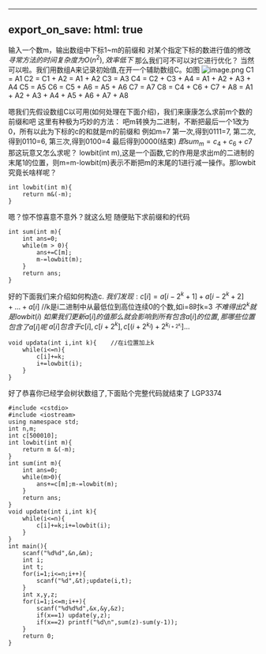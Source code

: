 
---
export_on_save:
 html: true
---

输入一个数m，输出数组中下标1~m的前缀和
对某个指定下标的数进行值的修改
$寻常方法的时间复杂度为O(n^2),效率低下$
那么我们可不可以对它进行优化？
当然可以啦。我们用数组A来记录初始值,在开一个辅助数组C。如图
![image.png](https://i.loli.net/2020/07/14/HphbesYfUCy9mVW.png)
C1 = A1
C2 = C1 + A2 = A1 + A2
C3 = A3
C4 = C2 + C3 + A4 = A1 + A2 + A3 + A4
C5 = A5
C6 = C5 + A6 = A5 + A6
C7 = A7
C8 = C4 + C6 + C7 + A8 = A1 + A2 + A3 + A4 + A5 + A6 + A7 + A8

嗯我们先假设数组C以可用(如何处理在下面介绍)，我们来康康怎么求前m个数的前缀和吧
这里有种极为巧妙的方法：
吧m转换为二进制，不断把最后一个1改为0，所有以此为下标的c的和就是m的前缀和
例如m=7 
第一次,得到0111=7,
第二次,得到0110=6,
第三次,得到0100=4
最后得到0000(结束)
$即sum_m=c_4+c_6+c7$
那这玩意又怎么求呢？
lowbit(int m),这是一个函数,它的作用是求出m的二进制的末尾1的位置，则m=m-lowbit(m)表示不断把m的末尾的1进行减一操作。那lowbit究竟长啥样呢？
```
int lowbit(int m){
    return m&(-m);
}
```
嗯？惊不惊喜意不意外？就这么短
随便贴下求前缀和的代码
```
int sum(int m){
    int ans=0;
    while(m > 0){
        ans+=C[m];
        m-=lowbit(m);
    }
    return ans;
}
```
好的下面我们来介绍如何构造c.
$我们发现:c[i]=a[i-2^k+1]+a[i-2^k+2]+...+a[i]$
//k是i二进制中从最低位到高位连续0的个数,如i=8时k=3
$不难得出2^k就是lowbit(i)$
$如果我们更新a[i]的值那么就会影响到所有包含a[i]的位置,那哪些位置包含了a[i]呢$
$a[i]包含于c[i],c[i+2^k],c[(i+2^{k_i})+2^{k_{i+2^{k_i}}}]...$
```
void updata(int i,int k){    //在i位置加上k
    while(i<=n){
        c[i]+=k;
        i+=lowbit(i);
    }
}
```
好了恭喜你已经学会树状数组了,下面贴个完整代码就结束了
LGP3374
```
#include <cstdio>
#include <iostream>
using namespace std;
int n,m;
int c[500010];
int lowbit(int m){
    return m &(-m);
}
int sum(int m){
    int ans=0;
    while(m>0){
        ans+=c[m];m-=lowbit(m);
    }
    return ans;
}
void update(int i,int k){
    while(i<=n){
        c[i]+=k;i+=lowbit(i);
    }
}
int main(){
    scanf("%d%d",&n,&m);
    int i;
    int t;
    for(i=1;i<=n;i++){
        scanf("%d",&t);update(i,t);
    }
    int x,y,z;
    for(i=1;i<=m;i++){
        scanf("%d%d%d",&x,&y,&z);
        if(x==1) update(y,z);
        if(x==2) printf("%d\n",sum(z)-sum(y-1));
    }
    return 0;
}

```